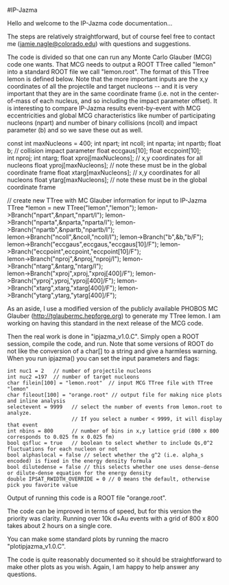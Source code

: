 #IP-Jazma

Hello and welcome to the IP-Jazma code documentation...

The steps are relatively straightforward, but of course feel free to contact me (jamie.nagle@colorado.edu) 
with questions and suggestions.

The code is divided so that one can run any Monte Carlo Glauber (MCG) code one wants.    That MCG needs to output
a ROOT TTree called "lemon" into a standard ROOT file we call "lemon.root".   The format of this TTree lemon is defined below.    Note that the more important inputs are the x,y coordinates of all the projectile and target nucleons -- and it is very important that they are in the same coordinate frame (i.e. not in the center-of-mass of each nucleus, and 
so including the impact parameter offset).    It is interesting to compare IP-Jazma results event-by-event with
MCG eccentricities and global MCG characteristics like number of participating nucleons (npart) and
 number of binary collisions (ncoll) and impact parameter (b) and so we save these out as well.

  const int maxNucleons = 400;
  int       npart;
  int       ncoll;
  int       nparta;
  int       npartb;
  float     b;                    // collision impact parameter
  float     eccgaus[10];
  float     eccpoint[10];  
  int       nproj;
  int       ntarg;
  float     xproj[maxNucleons];  // x,y coordinates for all nucleons
  float     yproj[maxNucleons];  // note these must be in the global coordinate frame
  float     xtarg[maxNucleons];  // x,y coordinates for all nucleons
  float     ytarg[maxNucleons];  // note these must be in the global coordinate frame

  // create new TTree with MC Glauber information for input to IP-Jazma
  TTree *lemon = new TTree("lemon","lemon");
  lemon->Branch("npart",&npart,"npart/I");
  lemon->Branch("nparta",&nparta,"nparta/I");
  lemon->Branch("npartb",&npartb,"npartb/I");  
  lemon->Branch("ncoll",&ncoll,"ncoll/I");
  lemon->Branch("b",&b,"b/F");
  lemon->Branch("eccgaus",eccgaus,"eccgaus[10]/F");
  lemon->Branch("eccpoint",eccpoint,"eccpoint[10]/F");  
  lemon->Branch("nproj",&nproj,"nproj/I");
  lemon->Branch("ntarg",&ntarg,"ntarg/I");  
  lemon->Branch("xproj",xproj,"xproj[400]/F");
  lemon->Branch("yproj",yproj,"yproj[400]/F");
  lemon->Branch("xtarg",xtarg,"xtarg[400]/F");
  lemon->Branch("ytarg",ytarg,"ytarg[400]/F");

As an aside, I use a modified version of the publicly available PHOBOS MC Glauber (http://tglaubermc.hepforge.org) 
to generate my TTree lemon.  I am working on having this standard in the next release of the MCG code.

Then the real work is done in "ipjazma_v1.0.C".    Simply open a ROOT session, compile the code, and run.   Note that
some versions of ROOT do not like the conversion of a char[] to a string and give a harmless warning.   When you run ipjazma()
you can set the input parameters and flags:

    int nuc1 = 2   // number of projectile nucleons
    int nuc2 =197  // number of target nucleons
    char filein[100] = "lemon.root"  // input MCG TTree file with TTree "lemon"
    char fileout[100] = "orange.root" // output file for making nice plots and inline analysis
    selectevent = 9999   // select the number of events from lemon.root to analyze.
                         // If you select a number < 9999, it will display that event
    int nbins = 800      // number of bins in x,y lattice grid (800 x 800 corresponds to 0.025 fm x 0.025 fm)
    bool qsfluc = true   // boolean to select whether to include Qs,0^2 fluctuations for each nucleon or not
    bool alphaslocal = false // select whether the g^2 (i.e. alpha_s encoded) is fixed in the energy density formula
    bool dilutedense = false // this selects whether one uses dense-dense or dilute-dense equation for the energy density
    double IPSAT_RWIDTH_OVERRIDE = 0 // 0 means the default, otherwise pick you favorite value

Output of running this code is a ROOT file "orange.root".

The code can be improved in terms of speed, but for this version the priority was clarity.  Running over 10k 
d+Au events with a grid of 800 x 800 takes about 2 hours on a single core.

You can make some standard plots by running the macro "plotipjazma_v1.0.C".

The code is quite reasonably documented so it should be straightforward to make other plots as you wish.   Again, I am
happy to help answer any questions.



